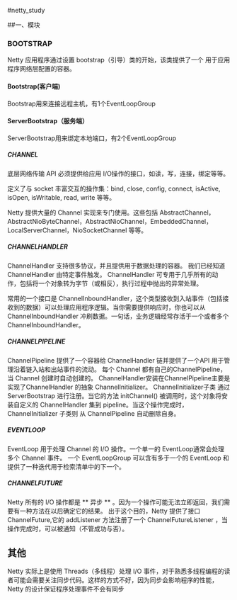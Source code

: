 #netty_study

##一、模块

### BOOTSTRAP
Netty 应用程序通过设置 bootstrap（引导）类的开始，该类提供了一个 用于应用程序网络层配置的容器。

#### Bootstrap(客户端)
Bootstrap用来连接远程主机，有1个EventLoopGroup

#### ServerBootstrap（服务端）
ServerBootstrap用来绑定本地端口，有2个EventLoopGroup


##### CHANNEL
底层网络传输 API 必须提供给应用 I/O操作的接口，如读，写，连接，绑定等等。

定义了与 socket 丰富交互的操作集：bind, close, config, connect, isActive, isOpen, isWritable, read, write 等等。

Netty 提供大量的 Channel 实现来专门使用。这些包括 AbstractChannel，AbstractNioByteChannel，AbstractNioChannel，EmbeddedChannel， LocalServerChannel，NioSocketChannel 等等。
##### CHANNELHANDLER
ChannelHandler 支持很多协议，并且提供用于数据处理的容器。
我们已经知道 ChannelHandler 由特定事件触发。 
ChannelHandler 可专用于几乎所有的动作，包括将一个对象转为字节（或相反），执行过程中抛出的异常处理。

常用的一个接口是 ChannelInboundHandler，这个类型接收到入站事件（包括接收到的数据）可以处理应用程序逻辑。当你需要提供响应时，你也可以从 ChannelInboundHandler 冲刷数据。一句话，业务逻辑经常存活于一个或者多个 ChannelInboundHandler。

##### CHANNELPIPELINE
ChannelPipeline 提供了一个容器给 ChannelHandler 链并提供了一个API 用于管理沿着链入站和出站事件的流动。
每个 Channel 都有自己的ChannelPipeline，当 Channel 创建时自动创建的。
ChannelHandler安装在ChannelPipeline主要是实现了ChannelHandler 的抽象 ChannelInitializer。
ChannelInitializer子类 通过 ServerBootstrap 进行注册。当它的方法 initChannel() 被调用时，这个对象将安装自定义的 ChannelHandler 集到 pipeline。当这个操作完成时，ChannelInitializer 子类则 从 ChannelPipeline 自动删除自身。

##### EVENTLOOP
EventLoop 用于处理 Channel 的 I/O 操作。一个单一的 EventLoop通常会处理多个 Channel 事件。
一个 EventLoopGroup 可以含有多于一个的 EventLoop 和 提供了一种迭代用于检索清单中的下一个。

##### CHANNELFUTURE
Netty 所有的 I/O 操作都是 ** 异步 ** 。因为一个操作可能无法立即返回，我们需要有一种方法在以后确定它的结果。
出于这个目的，Netty 提供了接口 ChannelFuture,它的 addListener 方法注册了一个 ChannelFutureListener ，当操作完成时，可以被通知（不管成功与否）。


## 其他
Netty 实际上是使用 Threads（多线程）处理 I/O 事件，对于熟悉多线程编程的读者可能会需要关注同步代码。这样的方式不好，因为同步会影响程序的性能，
Netty 的设计保证程序处理事件不会有同步


